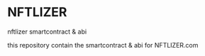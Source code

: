 # NFTLIZER
nftlizer smartcontract &amp; abi

this repository contain the smartcontract & abi for NFTLIZER.com
